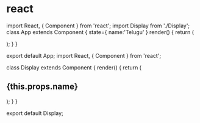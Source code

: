 # react
import React, { Component } from 'react';
import Display from './Display';
class App extends Component {
    state={
        name:'Telugu'
    }
    render() {
        return (
            <div>
               <Display name={this.state.name}/> 
            </div>
        );
    }
}

export default App;
import React, { Component } from 'react';

class Display extends Component {
    render() {
        return (
            <div>
                <h2>{this.props.name}</h2>
            </div>
        );
    }
}

export default Display;
